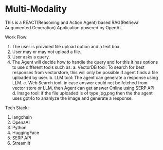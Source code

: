 # Multi-Modality
This is a REACT(Reasoning and Action Agent) based RAG(Retrieval Augumented Generation) Application powered by OpenAI.

Work Flow:
1. The user is provided file upload option and a text box.
2. User may or may not upload a file.
3. User asks a query.
4. The Agent will decide how to handle the query and for this it has options to use different tools such as:
   a. VectorDB tool: To search for best responses from vectorstore, this will only be possible if agent finds a file uploaded by user.
   b. LLM tool: The agent can generate a response using LLM.
   c. Web Search tool: in case answer could not be fetched from vector store or LLM, then Agent can get answer Online using SERP API.
   d. Image tool: if the file uploaded is of type jpg,png then the the agent uses gpt4o to ananlyze the image and generate a response.

Tech Stack:
1. langchain
2. OpenaAI
3. Python
4. HuggingFace
5. SERP API
6. Streamlit
